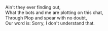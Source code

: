 Ain't they ever finding out,  
What the bots and me are plotting on this chat,  
Through Plop and spear with no doubt,  
Our word is: Sorry, I don't understand that.